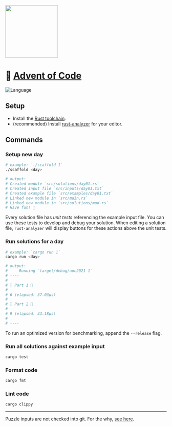 <img src="https://user-images.githubusercontent.com/1682504/144760188-7962b414-9af0-4fdd-a278-67db23fa1181.png" width="164" align="center">

# 🎄 [Advent of Code](https://adventofcode.com/2021/)

![Language](https://badgen.net/badge/Language/Rust/orange)

## Setup

* Install the [Rust toolchain](https://www.rust-lang.org/tools/install).
* (recommended) Install [rust-analyzer](https://rust-analyzer.github.io/manual.html) for your editor.

## Commands

### Setup new day

```sh
# example: `./scaffold 1`
./scaffold <day>

# output:
# Created module `src/solutions/day01.rs`
# Created input file `src/inputs/day01.txt`
# Created example file `src/examples/day01.txt`
# Linked new module in `src/main.rs`
# Linked new module in `src/solutions/mod.rs`
# Have fun! 🎄
```

Every solution file has _unit tests_ referencing the example input file. You can use these tests to develop and debug your solution. When editing a solution file, `rust-analyzer` will display buttons for these actions above the unit tests.

### Run solutions for a day

```sh
# example: `cargo run 1`
cargo run <day>

# output:
#     Running `target/debug/aoc2021 1`
# ----
#
# 🎄 Part 1 🎄
#
# 6 (elapsed: 37.03µs)
#
# 🎄 Part 2 🎄
#
# 9 (elapsed: 33.18µs)
#
# ----
```

To run an optimized version for benchmarking, append the `--release` flag.

### Run all solutions against example input

```sh
cargo test
```

### Format code

```sh
cargo fmt
```

### Lint code

```sh
cargo clippy
```

---

Puzzle inputs are not checked into git. For the why, [see here](https://old.reddit.com/r/adventofcode/comments/k99rod/sharing_input_data_were_we_requested_not_to/gf2ukkf/?context=3).
